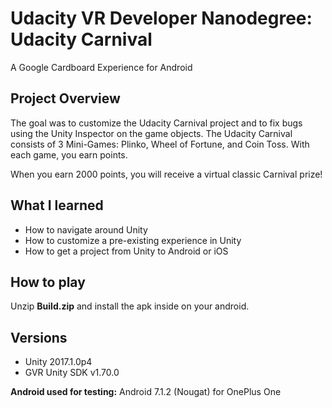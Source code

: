 # Udacity VR Developer Nanodegree: Udacity Carnival 
A Google Cardboard Experience for Android

## Project Overview
The goal was to customize the Udacity Carnival project and to fix bugs using
the Unity Inspector on the game objects.
The Udacity Carnival consists of 3 Mini-Games: Plinko, Wheel of Fortune,
and Coin Toss. With each game, you earn points.

When you earn 2000 points, you will receive a virtual classic Carnival
prize!

## What I learned
- How to navigate around Unity
- How to customize a pre-existing experience in Unity
- How to get a project from Unity to Android or iOS

## How to play
Unzip **Build.zip** and install the apk inside on your android.

## Versions
- Unity 2017.1.0p4
- GVR Unity SDK v1.70.0

**Android used for testing:** Android 7.1.2 (Nougat) for OnePlus One

